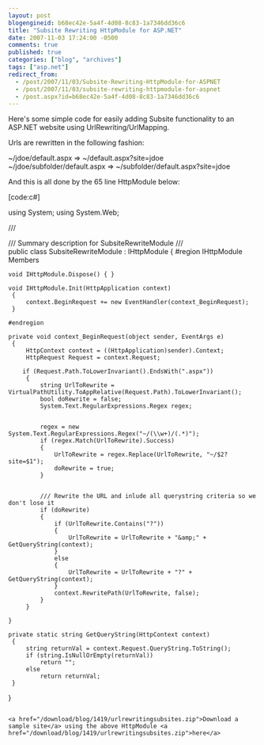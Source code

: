 ```yaml
---
layout: post
blogengineid: b68ec42e-5a4f-4d08-8c83-1a7346dd36c6
title: "Subsite Rewriting HttpModule for ASP.NET"
date: 2007-11-03 17:24:00 -0500
comments: true
published: true
categories: ["blog", "archives"]
tags: ["asp.net"]
redirect_from: 
  - /post/2007/11/03/Subsite-Rewriting-HttpModule-for-ASPNET
  - /post/2007/11/03/subsite-rewriting-httpmodule-for-aspnet
  - /post.aspx?id=b68ec42e-5a4f-4d08-8c83-1a7346dd36c6
---
```

<!-- more -->

Here's some simple code for easily adding Subsite functionality to an ASP.NET website using UrlRewriting/UrlMapping.

Urls are rewritten in the following fashion:

~/jdoe/default.aspx  => ~/default.aspx?site=jdoe
 ~/jdoe/subfolder/default.aspx => ~/subfolder/default.aspx?site=jdoe

And this is all done by the 65 line HttpModule below:

[code:c#]

using System;
 using System.Web;

/// <summary>
 /// Summary description for SubsiteRewriteModule
 /// </summary>
 public class SubsiteRewriteModule : IHttpModule
 {
     #region IHttpModule Members

    void IHttpModule.Dispose() { }

    void IHttpModule.Init(HttpApplication context)
     {
         context.BeginRequest += new EventHandler(context_BeginRequest);
     }

    #endregion

    private void context_BeginRequest(object sender, EventArgs e)
     {
         HttpContext context = ((HttpApplication)sender).Context;
         HttpRequest Request = context.Request;

        if (Request.Path.ToLowerInvariant().EndsWith(".aspx"))
         {
             string UrlToRewrite = VirtualPathUtility.ToAppRelative(Request.Path).ToLowerInvariant();
             bool doRewrite = false;
             System.Text.RegularExpressions.Regex regex;


             regex = new System.Text.RegularExpressions.Regex("~/(\\w+)/(.*)");
             if (regex.Match(UrlToRewrite).Success)
             {
                 UrlToRewrite = regex.Replace(UrlToRewrite, "~/$2?site=$1");
                 doRewrite = true;
             }


             /// Rewrite the URL and inlude all querystring criteria so we don't lose it
             if (doRewrite)
             {
                 if (UrlToRewrite.Contains("?"))
                 {
                     UrlToRewrite = UrlToRewrite + "&amp;" + GetQueryString(context);
                 }
                 else
                 {
                     UrlToRewrite = UrlToRewrite + "?" + GetQueryString(context);
                 }
                 context.RewritePath(UrlToRewrite, false);
             }
         }

    }

    private static string GetQueryString(HttpContext context)
     {
         string returnVal = context.Request.QueryString.ToString();
         if (string.IsNullOrEmpty(returnVal))
             return "";
         else
             return returnVal;
     }
 }

```

<a href="/download/blog/1419/urlrewritingsubsites.zip">Download a sample site</a> using the above HttpModule <a href="/download/blog/1419/urlrewritingsubsites.zip">here</a>
